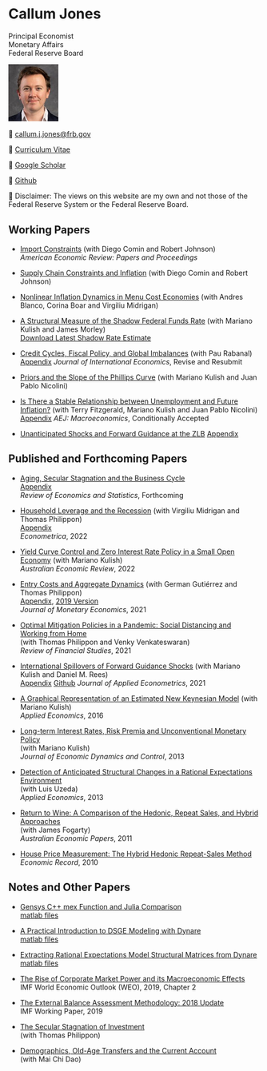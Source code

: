 # Callum Jones

Principal Economist  
Monetary Affairs  
Federal Reserve Board

<img src="img.jpg" alt="Alt Text" width="100"/>  

:email: [callum.j.jones@frb.gov](mailto:callum.j.jones@frb.gov)

:memo: [Curriculum Vitae](files/CallumJones.pdf)  

:book: [Google Scholar](https://scholar.google.com/citations?user=--GNzKcAAAAJ&hl=en)  

:floppy_disk: [Github](https://github.com/callumjones)

:bookmark: Disclaimer: The views on this website are my own and not those of the Federal Reserve System or the Federal Reserve Board.

## Working Papers

- [Import Constraints](https://www.nber.org/papers/w32072) (with Diego Comin and Robert Johnson)  
*American Economic Review: Papers and Proceedings*

- [Supply Chain Constraints and Inflation](./files/constraints_inflation.pdf) (with Diego Comin and Robert Johnson)  

- [Nonlinear Inflation Dynamics in Menu Cost Economies](./files/bbjm_v7.pdf)  (with Andres Blanco, Corina Boar and Virgiliu Midrigan)

- [A Structural Measure of the Shadow Federal Funds Rate](./files/shadowrate.pdf) (with Mariano Kulish and James Morley)  
[Download Latest Shadow Rate Estimate](https://github.com/callumjones/shadow-rate)

- [Credit Cycles, Fiscal Policy, and Global Imbalances](https://www.imf.org/en/Publications/WP/Issues/2021/02/19/Credit-Cycles-Fiscal-Policy-and-Global-Imbalances-50084) (with Pau Rabanal)  
[Appendix](./files/fin_cycles_appendix.pdf) 
*Journal of International Economics*, Revise and Resubmit

- [Priors and the Slope of the Phillips Curve](./files/jkn_priors.pdf) (with Mariano Kulish and Juan Pablo Nicolini)

- [Is There a Stable Relationship between Unemployment and Future Inflation?](./files/phillipscurve.pdf) (with Terry Fitzgerald, Mariano Kulish and Juan Pablo Nicolini)  
[Appendix](./files/fjkn_aej_macro_appendix.pdf) 
*AEJ: Macroeconomics*, Conditionally Accepted

- [Unanticipated Shocks and Forward Guidance at the ZLB](./files/ZLB.pdf)  [Appendix](./files/ZLB_appendix.pdf)

## Published and Forthcoming Papers

- [Aging, Secular Stagnation and the Business Cycle](./files/demo.pdf)  
[Appendix](./files/demo_appendix.pdf)  
*Review of Economics and Statistics*, Forthcoming

- [Household Leverage and the Recession](./files/hholddebt.pdf) (with Virgiliu Midrigan and Thomas Philippon)   
[Appendix](./files/hholddebt_appendix.pdf)  
*Econometrica*, 2022

- [Yield Curve Control and Zero Interest Rate Policy in a Small Open Economy](https://onlinelibrary.wiley.com/doi/10.1111/1467-8462.12484) (with Mariano Kulish)  
*Australian Economic Review*, 2022

- [Entry Costs and Aggregate Dynamics](./files/entrycosts_agg.pdf) (with German Gutiérrez and Thomas Philippon)  
[Appendix](./files/entrycosts_agg_appendix.pdf), [2019 Version](./files/entrycosts.pdf)  
*Journal of Monetary Economics*, 2021

- [Optimal Mitigation Policies in a Pandemic: Social Distancing and Working from Home](./files/covid.pdf)  
        (with Thomas Philippon and Venky Venkateswaran)  
        *Review of Financial Studies*, 2021

- [International Spillovers of Forward Guidance Shocks](https://doi.org/10.1002/jae.2858)  (with Mariano Kulish and Daniel M. Rees)  
[Appendix](./files/OpenFG_appendix.pdf) [Github](https://github.com/callumjones/fg-spillovers)
*Journal of Applied Econometrics*, 2021

- [A Graphical Representation of an Estimated New Keynesian Model](./files/graphical.pdf) (with Mariano Kulish)  
        *Applied Economics*, 2016

- [Long-term Interest Rates, Risk Premia and Unconventional Monetary Policy](./files/long_term.pdf)  
        (with Mariano Kulish)  
        *Journal of Economic Dynamics and Control*, 2013

- [Detection of Anticipated Structural Changes in a Rational Expectations Environment](./files/anticipated.pdf)  
        (with Luis Uzeda)  
        *Applied Economics*, 2013

- [Return to Wine: A Comparison of the Hedonic, Repeat Sales, and Hybrid Approaches](https://onlinelibrary.wiley.com/doi/abs/10.1111/j.1467-8454.2011.00416.x)  
        (with James Fogarty)  
        *Australian Economic Papers*, 2011

- [House Price Measurement: The Hybrid Hedonic Repeat-Sales Method](https://onlinelibrary.wiley.com/doi/abs/10.1111/j.1475-4932.2009.00596.x)  
        *Economic Record*, 2010

## Notes and Other Papers

- [Gensys C++ mex Function and Julia Comparison](./files/gensys_mex.pdf)  
        [matlab files](./files/cpp_gensys.zip)

- [A Practical Introduction to DSGE Modeling with Dynare](./files/dynare_man.pdf)  
        [matlab files](./files/dynare_man_files.zip)

- [Extracting Rational Expectations Model Structural Matrices from Dynare](./files/dynare_str.pdf)  
        [matlab files](./files/dynare_str_files.zip)

- [The Rise of Corporate Market Power and its Macroeconomic Effects](https://www.imf.org/en/Publications/WEO/Issues/2019/03/28/world-economic-outlook-april-2019)  
        IMF World Economic Outlook (WEO), 2019, Chapter 2

- [The External Balance Assessment Methodology: 2018 Update](https://www.imf.org/en/Publications/WP/Issues/2019/03/19/The-External-Balance-Assessment-Methodology-2018-Update-46643)  
        IMF Working Paper, 2019

- [The Secular Stagnation of Investment](./files/qzlb.pdf)  
        (with Thomas Philippon)

- [Demographics, Old-Age Transfers and the Current Account](./files/democa.pdf)  
        (with Mai Chi Dao)
